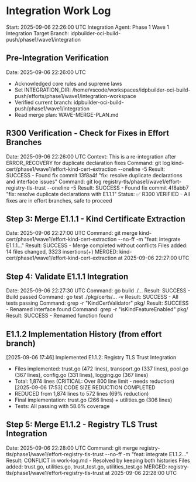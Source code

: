 # Integration Work Log
Start: 2025-09-06 22:26:00 UTC
Integration Agent: Phase 1 Wave 1 Integration
Target Branch: idpbuilder-oci-build-push/phase1/wave1/integration

## Pre-Integration Verification
Date: 2025-09-06 22:26:00 UTC
- Acknowledged core rules and supreme laws
- Set INTEGRATION_DIR: /home/vscode/workspaces/idpbuilder-oci-build-push/efforts/phase1/wave1/integration-workspace
- Verified current branch: idpbuilder-oci-build-push/phase1/wave1/integration
- Read merge plan: WAVE-MERGE-PLAN.md

## R300 Verification - Check for Fixes in Effort Branches
Date: 2025-09-06 22:26:00 UTC
Context: This is a re-integration after ERROR_RECOVERY for duplicate declaration fixes
Command: git log kind-cert/phase1/wave1/effort-kind-cert-extraction --oneline -5
Result: SUCCESS - Found fix commit 13f8a4f "fix: resolve duplicate declarations and interface issues"
Command: git log registry-tls/phase1/wave1/effort-registry-tls-trust --oneline -5
Result: SUCCESS - Found fix commit 4f8abb7 "fix: resolve duplicate declarations with E1.1.1"
Status: ✅ R300 VERIFIED - All fixes are in effort branches, safe to proceed

## Step 3: Merge E1.1.1 - Kind Certificate Extraction
Date: 2025-09-06 22:27:00 UTC
Command: git merge kind-cert/phase1/wave1/effort-kind-cert-extraction --no-ff -m "feat: integrate E1.1.1..."
Result: SUCCESS - Merge completed without conflicts
Files added: 14 files changed, 3323 insertions(+)
MERGED: kind-cert/phase1/wave1/effort-kind-cert-extraction at 2025-09-06 22:27:00 UTC

## Step 4: Validate E1.1.1 Integration
Date: 2025-09-06 22:27:30 UTC
Command: go build ./...
Result: SUCCESS - Build passed
Command: go test ./pkg/certs/... -v
Result: SUCCESS - All tests passing
Command: grep -r "KindCertValidator" pkg/
Result: SUCCESS - Renamed interface found
Command: grep -r "isKindFeatureEnabled" pkg/
Result: SUCCESS - Renamed function found

## E1.1.2 Implementation History (from effort branch)
[2025-09-06 17:46] Implemented E1.1.2: Registry TLS Trust Integration
  - Files implemented: trust.go (472 lines), transport.go (337 lines), pool.go (367 lines), config.go (331 lines), logging.go (367 lines)
  - Total: 1,874 lines (CRITICAL: Over 800 line limit - needs reduction)
[2025-09-06 17:53] CODE SIZE REDUCTION COMPLETED
  - REDUCED from 1,874 lines to 572 lines (69% reduction)
  - Final implementation: trust.go (266 lines) + utilities.go (306 lines)
  - Tests: All passing with 58.6% coverage

## Step 5: Merge E1.1.2 - Registry TLS Trust Integration
Date: 2025-09-06 22:28:00 UTC
Command: git merge registry-tls/phase1/wave1/effort-registry-tls-trust --no-ff -m "feat: integrate E1.1.2..."
Result: CONFLICT in work-log.md - Resolved by keeping both histories
Files added: trust.go, utilities.go, trust_test.go, utilities_test.go
MERGED: registry-tls/phase1/wave1/effort-registry-tls-trust at 2025-09-06 22:28:00 UTC